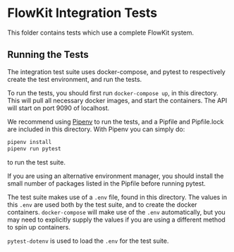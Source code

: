 # FlowKit Integration Tests

This folder contains tests which use a complete FlowKit system.

## Running the Tests

The integration test suite uses docker-compose, and pytest to respectively create the test environment, and run the tests. 

To run the tests, you should first run `docker-compose up`, in this directory. This will pull all necessary docker images, and start the containers. The API will start on port 9090 of localhost.

We recommend using [Pipenv](https://docs.pipenv.org) to run the tests, and a Pipfile and Pipfile.lock are included in this directory. With Pipenv you can simply do:

```bash
pipenv install
pipenv run pytest
```

to run the test suite.

If you are using an alternative environment manager, you should install the small number of packages listed in the Pipfile before running pytest.

The test suite makes use of a `.env` file, found in this directory. The values in this `.env` are used both by the test suite, and to create the docker containers. `docker-compose` will make use of the `.env` automatically, but you may need to explicitly supply the values if you are using a different method to spin up containers.

`pytest-dotenv` is used to load the `.env` for the test suite.